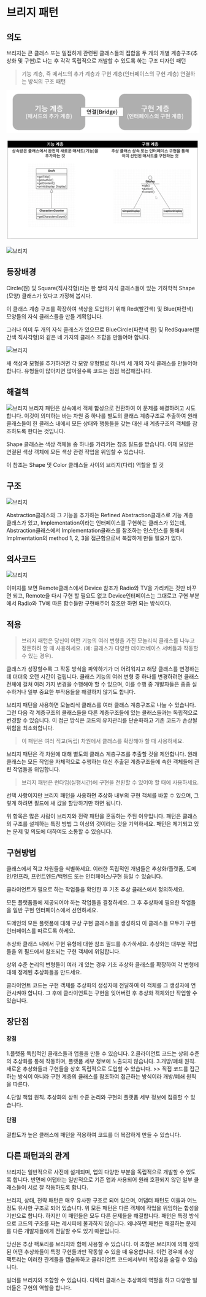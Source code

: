 # 브리지 패턴
## 의도
브리지는 큰 클래스 또는 밀접하게 관련된 클래스들의 집합을 두 개의 개별 계층구조​(추상화 및 구현)​로 나눈 후 각각 독립적으로 개발할 수 있도록 하는 구조 디자인 패턴
> 기능 계층, 즉 메서드의 추가 계층과 구현 계층(인터페이스의 구현 계층) 연결하는 방식의 구조 패턴

![브리지](https://github.com/ibcylon/DesignPatternStudy/blob/duhyeuk-4week/Structual-Patterns/%E1%84%89%E1%85%B3%E1%84%8F%E1%85%B3%E1%84%85%E1%85%B5%E1%86%AB%E1%84%89%E1%85%A3%E1%86%BA%202024-03-30%20%E1%84%8B%E1%85%A9%E1%84%92%E1%85%AE%2012.42.49.png?raw=true)

![브리지](https://github.com/ibcylon/DesignPatternStudy/blob/duhyeuk-4week/Structual-Patterns/%E1%84%89%E1%85%B3%E1%84%8F%E1%85%B3%E1%84%85%E1%85%B5%E1%86%AB%E1%84%89%E1%85%A3%E1%86%BA%202024-03-30%20%E1%84%8B%E1%85%A9%E1%84%92%E1%85%AE%2012.44.33.png?raw=true)

![브리지]()

## 등장배경
Circle​(원) 및 Square​(직사각형)​라는 한 쌍의 자식 클래스들이 있는 기하학적 Shape​(모양) 클래스가 있다고 가정해 봅시다. 

이 클래스 계층 구조를 확장하여 색상을 도입하기 위해 Red​(빨간색) 및 Blue​(파란색) 모양들의 자식 클래스들을 만들 계획입니다.

그러나 이미 두 개의 자식 클래스가 있으므로 Blue­Circle​(파란색 원) 및 Red­Square​(빨간색 직사각형)​와 같은 네 가지의 클래스 조합을 만들어야 합니다.

![브리지](https://refactoring.guru/images/patterns/diagrams/bridge/problem-ko-2x.png)

새 색상과 모형을 추가하려면 각 모양 유형별로 하나씩 세 개의 자식 클래스를 만들어야 합니다. 유형들이 많아지면 많아질수록 코드는 점점 복잡해집니다.


## 해결책 
![브리지](https://refactoring.guru/images/patterns/diagrams/bridge/solution-ko-2x.png)
브리지 패턴은 상속에서 객체 합성으로 전환하여 이 문제를 해결하려고 시도합니다. 
이것이 의미하는 바는 차원 중 하나를 별도의 클래스 계층구조로 추출하여 원래 클래스들이 한 클래스 내에서 모든 상태와 행동들을 갖는 대신 새 계층구조의 객체를 참조하도록 한다는 것입니다.

Shape 클래스는 색상 객체들 중 하나를 가리키는 참조 필드를 받습니다. 이제 모양은 연결된 색상 객체에 모든 색상 관련 작업을 위임할 수 있습니다. 

이 참조는 Shape 및 Color 클래스들 사이의 브리지​(다리) 역할을 할 것


## 구조
![브리지](https://refactoring.guru/images/patterns/diagrams/bridge/structure-ko-2x.png)

Abstraction클래스와 그 기능을 추가하는 Refined Abstraction클래스로 기능 계층 클래스가 있고, Implementation이라는 인터페이스를 구현하는 클래스가 있는데, Abstraction클래스에서 Implementation클래스를 참조하는 인스턴스를 통해서 Implmentation의 method 1, 2, 3을 접근함으로써 복잡하게 만들 필요가 없다.

## 의사코드
![브리지](https://refactoring.guru/images/patterns/diagrams/bridge/example-ko-2x.png)

이미지를 보면 Remote클래스에서 Device 참조가 Radio와 TV을 가리키는 것만 바꾸면 되고, Remote을 다시 구현 할 필요도 없고 Device인터페이스는 그대로고 구현 부분에서 Radio와 TV에 따른 함수들만 구현해주어 참조만 하면 되는 방식이다.

## 적용 
>브리지 패턴은 당신이 어떤 기능의 여러 변형을 가진 모놀리식 클래스를 나누고 정돈하려 할 때 사용하세요. (예: 클래스가 다양한 데이터베이스 서버들과 작동할 수 있는 경우).

클래스가 성장할수록 그 작동 방식을 파악하기가 더 어려워지고 해당 클래스를 변경하는 데 더더욱 오랜 시간이 걸립니다. 클래스 기능의 여러 변형 중 하나를 변경하려면 클래스 전체에 걸쳐 여러 가지 변경을 수행해야 할 수 있으며, 이를 수행 중 개발자들은 종종 실수하거나 일부 중요한 부작용들을 해결하지 않기도 합니다.

브리지 패턴을 사용하면 모놀리식 클래스를 여러 클래스 계층구조로 나눌 수 있습니다. 그런 다음 각 계층구조의 클래스들을 다른 계층구조들에 있는 클래스들과는 독립적으로 변경할 수 있습니다. 이 접근 방식은 코드의 유지관리를 단순화하고 기존 코드가 손상될 위험을 최소화합니다.

 >이 패턴은 여러 직교​(독립) 차원에서 클래스를 확장해야 할 때 사용하세요.

 브리지 패턴은 각 차원에 대해 별도의 클래스 계층구조를 추출할 것을 제안합니다. 원래 클래스는 모든 작업을 자체적으로 수행하는 대신 추출된 계층구조들에 속한 객체들에 관련 작업들을 위임합니다.

 >브리지 패턴은 런타임​(실행시간)​에 구현을 전환할 수 있어야 할 때에 사용하세요.

 선택 사항이지만 브리지 패턴을 사용하면 추상화 내부의 구현 객체를 바꿀 수 있으며, 그렇게 하려면 필드에 새 값을 할당하기만 하면 됩니다.

위 항목은 많은 사람이 브리지와 전략 패턴을 혼동하는 주된 이유입니다. 패턴은 클래스의 구조를 설계하는 특정 방법 그 이상의 것이라는 것을 기억하세요. 패턴은 제기되고 있는 문제 및 의도에 대하여도 소통할 수 있습니다.


## 구현방법 
클래스에서 직교 차원들을 식별하세요. 이러한 독립적인 개념들은 추상화/플랫폼, 도메인/인프라, 프런트엔드/백엔드 또는 인터페이스/구현 등일 수 있습니다.

클라이언트가 필요로 하는 작업들을 확인한 후 기초 추상 클래스에서 정의하세요.

모든 플랫폼들에 제공되어야 하는 작업들을 결정하세요. 그 후 추상화에 필요한 작업들을 일반 구현 인터페이스에서 선언하세요.

도메인의 모든 플랫폼에 대해 구상 구현 클래스들을 생성하되 이 클래스들 모두가 구현 인터페이스를 따르도록 하세요.

추상화 클래스 내에서 구현 유형에 대한 참조 필드를 추가하세요. 추상화는 대부분 작업들을 위 필드에서 참조되는 구현 객체에 위임합니다.

상위 수준 논리의 변형들이 여러 개 있는 경우 기초 추상화 클래스를 확장하여 각 변형에 대해 정제된 추상화들을 만드세요.

클라이언트 코드는 구현 객체를 추상화의 생성자에 전달하여 이 객체를 그 생성자에 연관시켜야 합니다. 그 후에 클라이언트는 구현을 잊어버린 후 추상화 객체와만 작업할 수 있습니다.


## 장단점 

#### 장점
1.플랫폼 독립적인 클래스들과 앱들을 만들 수 있습니다.
2.클라이언트 코드는 상위 수준의 추상화를 통해 작동하며, 플랫폼 세부 정보에 노출되지 않습니다.
3.개방/폐쇄 원칙. 새로운 추상화들과 구현들을 상호 독립적으로 도입할 수 있습니다. >> 직접 코드를 접근하는 방식이 아니라 구현 계층의 클래스를 참조하여 접근하는 방식이라 개방/폐쇄 원칙을 따른다.

4.단일 책임 원칙. 추상화의 상위 수준 논리와 구현의 플랫폼 세부 정보에 집중할 수 있습니다.


 #### 단점 
 결합도가 높은 클래스에 패턴을 적용하여 코드를 더 복잡하게 만들 수 있습니다.


## 다른 패턴과의 관계 
브리지는 일반적으로 사전에 설계되며, 앱의 다양한 부분을 독립적으로 개발할 수 있도록 합니다. 반면에 어댑터는 일반적으로 기존 앱과 사용되어 원래 호환되지 않던 일부 클래스들이 서로 잘 작동하도록 합니다.

브리지, 상태, 전략 패턴은 매우 유사한 구조로 되어 있으며, 어댑터 패턴도 이들과 어느 정도 유사한 구조로 되어 있습니다. 위 모든 패턴은 다른 객체에 작업을 위임하는 합성을 기반으로 합니다. 하지만 이 패턴들은 모두 다른 문제들을 해결합니다. 패턴은 특정 방식으로 코드의 구조를 짜는 레시피에 불과하지 않습니다. 왜냐하면 패턴은 해결하는 문제를 다른 개발자들에게 전달할 수도 있기 때문입니다.

당신은 추상 팩토리를 브리지와 함께 사용할 수 있습니다. 이 조합은 브리지에 의해 정의된 어떤 추상화들이 특정 구현들과만 작동할 수 있을 때 유용합니다. 이런 경우에 추상 팩토리는 이러한 관계들을 캡슐화하고 클라이언트 코드에서부터 복잡성을 숨길 수 있습니다.

빌더를 브리지와 조합할 수 있습니다. 디렉터 클래스는 추상화의 역할을 하고 다양한 빌더들은 구현의 역할을 합니다.
